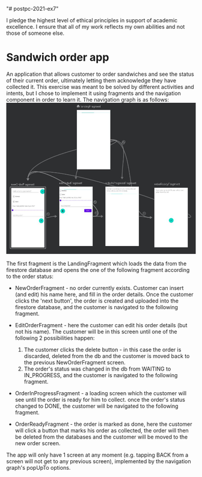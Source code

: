"# postpc-2021-ex7"

I pledge the highest level of ethical principles in support of academic excellence. 
I ensure that all of my work reflects my own abilities and not those of someone else.


# Sandwich order app

An application that allows customer to order sandwiches and see the status of their current order, ultimately letting them acknowledge they 
have collected it.
This exercise was meant to be solved by different activities and intents, but I chose to implement it using fragments and the navigation
component in order to learn it.
The navigation graph is as follows:
![project diagram](nav_graph.JPG)

The first fragment is the LandingFragment which loads the data from the firestore database and opens the one of the following fragment
according to the order status:

* NewOrderFragment - no order currently exists. Customer can insert (and edit) his name here, and fill in the order details. Once the customer
clicks the 'next button', the order is created and uploaded into the firestore database, and the customer is navigated to the following fragment.

* EditOrderFragment - here the customer can edit his order details (but not his name). The customer will be in this screen until one of the
following 2 possibilities happen:
    1. The customer clicks the delete button - in this case the order is discarded, deleted from the db and the customer is moved back to the
    previous NewOrderFragment screen.
    2. The order's status was changed in the db from WAITING to IN_PROGRESS, and the customer is navigated to the following fragment.

* OrderInProgressFragment - a loading screen which the customer will see until the order is ready for him to collect. once the order's status
changed to DONE, the customer will be navigated to the following fragment.

* OrderReadyFragment - the order is marked as done, here the customer will click a button that marks his order as collected, the order will then
be deleted from the databases and the customer will be moved to the new order screen.


The app will only have 1 screen at any moment (e.g. tapping BACK from a screen will not get to any previous screen), implemented by the navigation
graph's popUpTo options.